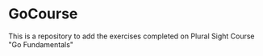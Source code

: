 # GoCourse

This is a repository to add the exercises completed on Plural Sight Course "Go Fundamentals"

